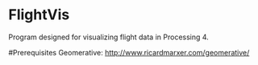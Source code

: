 # FlightVis
Program designed for visualizing flight data in Processing 4.

#Prerequisites
Geomerative: http://www.ricardmarxer.com/geomerative/